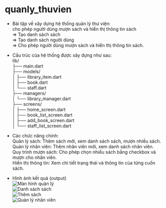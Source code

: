 # quanly_thuvien
- Bài tập về xây dựng hệ thống quản lý thư viện:  
cho phép người dùng mượn sách và hiển thị thông tin sách  
=> Tạo danh sách sách  
=> Tạo danh sách người dùng  
=> Cho phép người dùng mượn sách và hiển thị thông tin sách.  

- Cấu trúc của hệ thống được xây dựng như sau:  
lib/  
├── main.dart  
├── models/  
│   ├── library_item.dart  
│   ├── book.dart  
│   └── staff.dart  
├── managers/  
│   └── library_manager.dart  
├── screens/  
│   ├── home_screen.dart  
│   ├── book_list_screen.dart  
│   ├── add_book_screen.dart  
│   └── staff_list_screen.dart  

- Các chức năng chính:  
Quản lý sách: Thêm sách mới, xem danh sách sách, mượn nhiều sách.  
Quản lý nhân viên: Thêm nhân viên mới, xem danh sách nhân viên.  
Quy trình mượn sách: Cho phép chọn nhiều sách bằng checkbox và mượn cho nhân viên.  
Hiển thị thông tin: Xem chi tiết trạng thái và thông tin của từng cuốn sách.  

- Hình ảnh kết quả (output)  
![Màn hình quản lý](image-4.png)  
![Danh sách sách](image-5.png)  
![Thêm sách](image-6.png)  
![Quản lý nhân viên](image-7.png)
